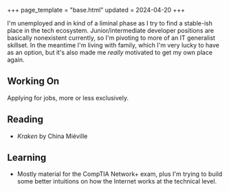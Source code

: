 +++
page_template = "base.html"
updated = 2024-04-20
+++

I'm unemployed and in kind of a liminal phase as I try to find a stable-ish place in the tech ecosystem. Junior/intermediate developer positions are basically nonexistent currently, so I'm pivoting to more of an IT generalist skillset. In the meantime I'm living with family, which I'm very lucky to have as an option, but it's also made me *really* motivated to get my own place again.

## Working On
Applying for jobs, more or less exclusively. 

## Reading
- *Kraken* by China Miéville

## Learning
- Mostly material for the CompTIA Network+ exam, plus I'm trying to build some better intuitions on how the Internet works at the technical level. 


